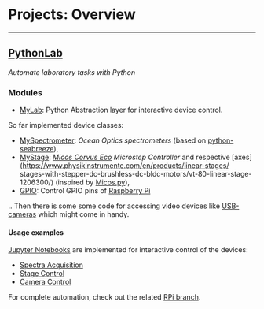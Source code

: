 # Projects: Overview
---
## [PythonLab](https://tobiasnils.github.io/PythonLab)
*Automate laboratory tasks with Python*
### Modules
- [MyLab](): Python Abstraction layer for interactive device control. 

So far implemented device classes:

 - [MySpectrometer](): *Ocean Optics spectrometers* (based on 
[python-seabreeze](https://github.com/ap--/python-seabreeze)), 
- [MyStage](): *[Micos Corvus Eco](http://micosusa.com/old/Con_o_02.html) Microstep Controller* and 
respective [axes](https://www.physikinstrumente.com/en/products/linear-stages/
stages-with-stepper-dc-brushless-dc-bldc-motors/vt-80-linear-stage-1206300/) 
(inspired by [Micos.py](https://gist.github.com/pklaus/3955382)),
- [GPIO](): Control GPIO pins of [Raspberry Pi]()

.. Then there is some some code for accessing video devices like [USB-cameras]() which might come in handy. 

#### Usage examples
[Jupyter Notebooks]() are implemented for interactive control of the devices: 
- [Spectra Acquisition]()
- [Stage Control]()
- [Camera Control]()

For complete automation, check out the related [RPi branch](). 


